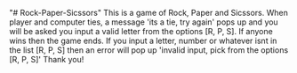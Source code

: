 "# Rock-Paper-Sicssors" 
This is a game of Rock, Paper and Sicssors.
When player and computer ties, a message 'its a tie, try again' pops up and you will be asked you input a valid letter from the options [R, P, S].
If anyone wins then the game ends.
If you input a letter, number or whatever isnt in the list [R, P, S] then an error will pop up 'invalid input, pick from the options [R, P, S]'
Thank you!
